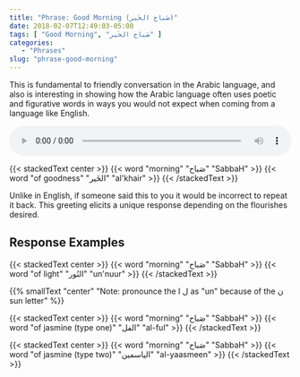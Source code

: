 ```yaml
---
title: "Phrase: Good Morning (صَباح الخَير)"
date: 2018-02-07T12:49:03-05:00
tags: [ "Good Morning", "صَباح الخَير" ]
categories:
   - "Phrases"
slug: "phrase-good-morning"
---
```


This is fundamental to friendly conversation in the Arabic language, and also is interesting in showing how the Arabic language often uses poetic and figurative words in ways you would not expect when coming from a language like English.

<audio controls="controls" style="width: 100%;">
  Your browser does not support the <code>mp3 audio</code> element.
  <source src="/arabic/audio/goodmorning.mp3" type="audio/mp3">
</audio>

{{< stackedText center >}}
   {{< word "morning" "صَباح" "SabbaH" >}}
   {{< word "of goodness" "الخَير" "al'khair" >}}
{{< /stackedText >}}

Unlike in English, if someone said this to you it would be incorrect to repeat it back. This greeting elicits a unique response depending on the flourishes desired.

## Response Examples

{{< stackedText center >}}
   {{< word "morning" "صَباح" "SabbaH" >}}
   {{< word "of light" "النُور" "un'nuur" >}}
{{< /stackedText >}}

{{% smallText "center" "Note: pronounce the ل ا as \"un\" because of the ن sun letter"  %}}

{{< stackedText center >}}
   {{< word "morning" "صَباح" "SabbaH" >}}
   {{< word "of jasmine (type one)" "الفل" "al-ful" >}}
{{< /stackedText >}}

{{< stackedText center >}}
   {{< word "morning" "صَباح" "SabbaH" >}}
   {{< word "of jasmine (type two)" "الياسمين" "al-yaasmeen" >}}
{{< /stackedText >}}
